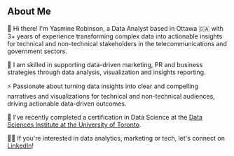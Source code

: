 ## About Me

👋 Hi there! I'm Yasmine Robinson, a Data Analyst based in Ottawa 🇨🇦 with 3+ years of experience transforming complex data into actionable insights for technical and non-technical stakeholders in the telecommunications and government sectors. 

🔭 I am skilled in supporting data-driven marketing, PR and business strategies through data analysis, visualization and insights reporting. 

⚡ Passionate about turning data insights into clear and compelling narratives and visualizations for technical and non-technical audiences, driving actionable data-driven outcomes. 

🌱 I've recently completed a certification in Data Science at the [Data Sciences Institute at the University of Toronto](https://datasciences.utoronto.ca/).

🙌🏾 If you're interested in data analytics, marketing or tech, let's connect on [LinkedIn](https://www.linkedin.com/in/yasrobinson/)!
